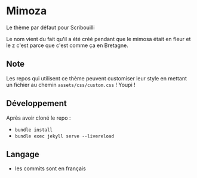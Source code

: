 # Mimoza
Le thème par défaut pour Scribouilli

Le nom vient du fait qu'il a été créé pendant que le mimosa était en fleur et le z c'est parce que c'est comme ça en Bretagne.

## Note

Les repos qui utilisent ce thème peuvent customiser leur style en mettant un fichier au chemin `assets/css/custom.css` ! Youpi !

## Développement 

Après avoir cloné le repo : 
- `bundle install`
- `bundle exec jekyll serve --livereload`

## Langage

- les commits sont en français